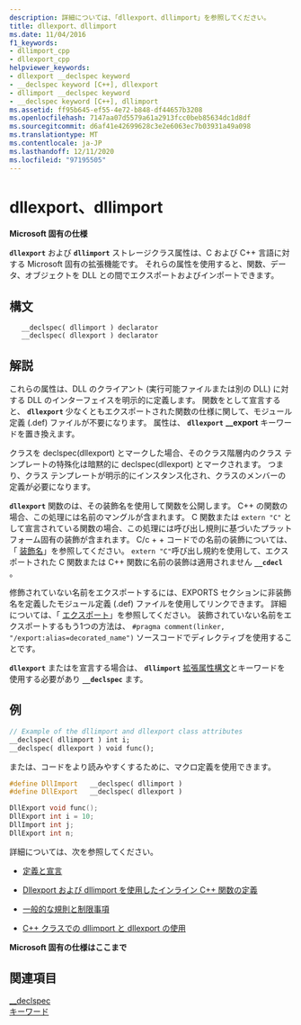 ```yaml
---
description: 詳細については、「dllexport、dllimport」を参照してください。
title: dllexport、dllimport
ms.date: 11/04/2016
f1_keywords:
- dllimport_cpp
- dllexport_cpp
helpviewer_keywords:
- dllexport __declspec keyword
- __declspec keyword [C++], dllexport
- dllimport __declspec keyword
- __declspec keyword [C++], dllimport
ms.assetid: ff95b645-ef55-4e72-b848-df44657b3208
ms.openlocfilehash: 7147aa07d5579a61a2913fcc0beb85634dc1d8df
ms.sourcegitcommit: d6af41e42699628c3e2e6063ec7b03931a49a098
ms.translationtype: MT
ms.contentlocale: ja-JP
ms.lasthandoff: 12/11/2020
ms.locfileid: "97195505"
---
```

# <a name="dllexport-dllimport"></a>dllexport、dllimport

**Microsoft 固有の仕様**

**`dllexport`** および **`dllimport`** ストレージクラス属性は、C および C++ 言語に対する Microsoft 固有の拡張機能です。 それらの属性を使用すると、関数、データ、オブジェクトを DLL との間でエクスポートおよびインポートできます。

## <a name="syntax"></a>構文

```
   __declspec( dllimport ) declarator
   __declspec( dllexport ) declarator
```

## <a name="remarks"></a>解説

これらの属性は、DLL のクライアント (実行可能ファイルまたは別の DLL) に対する DLL のインターフェイスを明示的に定義します。 関数をとして宣言すると、 **`dllexport`** 少なくともエクスポートされた関数の仕様に関して、モジュール定義 (.def) ファイルが不要になります。 属性は、 **`dllexport`** **__export** キーワードを置き換えます。

クラスを declspec(dllexport) とマークした場合、そのクラス階層内のクラス テンプレートの特殊化は暗黙的に declspec(dllexport) とマークされます。 つまり、クラス テンプレートが明示的にインスタンス化され、クラスのメンバーの定義が必要になります。

**`dllexport`** 関数のは、その装飾名を使用して関数を公開します。 C++ の関数の場合、この処理には名前のマングルが含まれます。 C 関数または `extern "C"` として宣言されている関数の場合、この処理には呼び出し規則に基づいたプラットフォーム固有の装飾が含まれます。 C/c + + コードでの名前の装飾については、「 [装飾名](../build/reference/decorated-names.md)」を参照してください。 `extern "C"`呼び出し規約を使用して、エクスポートされた C 関数または C++ 関数に名前の装飾は適用されません **`__cdecl`** 。

修飾されていない名前をエクスポートするには、EXPORTS セクションに非装飾名を定義したモジュール定義 (.def) ファイルを使用してリンクできます。 詳細については、「 [エクスポート](../build/reference/exports.md)」を参照してください。 装飾されていない名前をエクスポートするもう1つの方法は、 `#pragma comment(linker, "/export:alias=decorated_name")` ソースコードでディレクティブを使用することです。

**`dllexport`** またはを宣言する場合は、 **`dllimport`** [拡張属性構文](../cpp/declspec.md)とキーワードを使用する必要があり **`__declspec`** ます。

## <a name="example"></a>例

```cpp
// Example of the dllimport and dllexport class attributes
__declspec( dllimport ) int i;
__declspec( dllexport ) void func();
```

または、コードをより読みやすくするために、マクロ定義を使用できます。

```cpp
#define DllImport   __declspec( dllimport )
#define DllExport   __declspec( dllexport )

DllExport void func();
DllExport int i = 10;
DllImport int j;
DllExport int n;
```

詳細については、次を参照してください。

- [定義と宣言](../cpp/definitions-and-declarations-cpp.md)

- [Dllexport および dllimport を使用したインライン C++ 関数の定義](../cpp/defining-inline-cpp-functions-with-dllexport-and-dllimport.md)

- [一般的な規則と制限事項](../cpp/general-rules-and-limitations.md)

- [C++ クラスでの dllimport と dllexport の使用](../cpp/using-dllimport-and-dllexport-in-cpp-classes.md)

**Microsoft 固有の仕様はここまで**

## <a name="see-also"></a>関連項目

[__declspec](../cpp/declspec.md)<br/>
[キーワード](../cpp/keywords-cpp.md)
